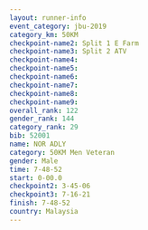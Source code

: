 ```yaml
---
layout: runner-info 
event_category: jbu-2019 
category_km: 50KM 
checkpoint-name2: Split 1 E Farm 
checkpoint-name3: Split 2 ATV 
checkpoint-name4: 
checkpoint-name5: 
checkpoint-name6: 
checkpoint-name7: 
checkpoint-name8: 
checkpoint-name9: 
overall_rank: 122
gender_rank: 144
category_rank: 29
bib: 52001
name: NOR ADLY
category: 50KM Men Veteran
gender: Male
time: 7-48-52
start: 0-00.0
checkpoint2: 3-45-06
checkpoint3: 7-16-21
finish: 7-48-52
country: Malaysia
---
```

